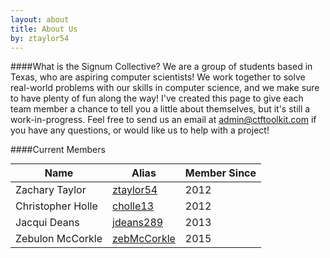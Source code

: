 ```yaml
---
layout: about
title: About Us
by: ztaylor54
---
```

<style>
		ul li {
			list-style-type: circle;
		}
		h1, h2 {
	  		margin-top: 10px;
		 	text-align: center;
		}
		h3, h5, h6 {
		  	text-align: left;
			margin-top: 10px;
		}
		h4 {
    			margin-top: 10px;
    			font-size: 200%;
    			text-align: center;
    			border-bottom: 1px solid #eee;
    			padding-bottom: 0.3em;
		}
		table {
			margin: 0 auto;
		}
</style>

####What is the Signum Collective?
We are a group of students based in Texas, who are aspiring computer scientists! We work together to solve real-world problems with our skills in computer science, and we make sure to have plenty of fun along the way! I've created this page to give each team member a chance to tell you a little about themselves, but it's still a work-in-progress. Feel free to send us an email at [admin@ctftoolkit.com](mailto:admin@ctftoolkit.com) if you have any questions, or would like us to help with a project!
  
####Current Members  

| Name              | Alias                                         | Member Since |
|-------------------|-----------------------------------------------|--------------|
| Zachary Taylor    | [ztaylor54](https://github.com/ztaylor54)     | 2012         |
| Christopher Holle | [cholle13](https://github.com/cholle13)       | 2012         |
| Jacqui Deans      | [jdeans289](https://github.com/jdeans289)     | 2013         |
| Zebulon McCorkle  | [zebMcCorkle](https://github.com/zebmccorkle) | 2015         |

